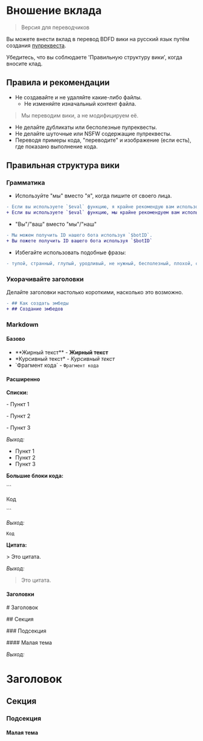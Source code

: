 # Вношение вклада
> Версия для переводчиков

Вы можете внести вклад в перевод BDFD вики на русский язык путём создания [пулреквеста](https://docs.github.com/en/pull-requests/collaborating-with-pull-requests/proposing-changes-to-your-work-with-pull-requests/creating-a-pull-request).

Убедитесь, что вы соблюдаете 'Правильную структуру вики', когда вносите клад.

## Правила и рекомендации
- Не создавайте и не удаляйте какие-либо файлы.
  - Не изменяйте изначальный контент файла.

> Мы переводим вики, а не модифицируем её.

- Не делайте дубликаты или бесполезные пулреквесты.
- Не делайте шуточные или NSFW содержащие пулреквесты.
- Переводя примеры кода, "переводите" и изображение (если есть), где показано выполнение кода.

## Правильная структура вики
### Грамматика
- Используйте "мы" вместо "я", когда пишите от своего лица.
```diff
- Если вы используете `$eval` функцию, я крайне рекомендую вам использовать `$onlyForIDs`.
+ Если вы используете `$eval` функцию, мы крайне рекомендуем вам использовать `$onlyForIDs`.
```
- "Вы"/"ваш" вместо "мы"/"наш"
```diff
- Мы можем получить ID нашего бота используя `$botID`.
+ Вы пожете получить ID вашего бота используя `$botID`
```
- Избегайте использовать подобные фразы:
```diff
- тупой, странный, глупый, уродливый, не нужный, бесполезный, плохой, смертельный, нуб, мусор, отстой, я не знаю, мне всё равно, идиот
```

### Укорачивайте заголовки
Делайте заголовки настолько короткими, насколько это возможно.

```diff
- ## Как создать эмбеды
+ ## Создание эмбедов
```

### Markdown
#### Базово
- \*\*Жирный текст\*\* - **Жирный текст**
- \*Курсивный текст\* - *Курсивный текст*
- \`Фрагмент кода\`  - `Фрагмент кода`

#### Расширенно

**Списки:**

\- Пункт 1

\- Пункт 2

\- Пункт 3

*Выход:*
- Пункт 1
- Пункт 2
- Пункт 3

**Большие блоки кода:**

\`\`\`

Код

\`\`\`

*Выход:*
```
Код
```

**Цитата:**

\> Это цитата.

*Выход:*
> Это цитата.

#### Заголовки

\# Заголовок

\## Секция

\### Подсекция

\#### Малая тема

*Выход:*
# Заголовок

## Секция

### Подсекция

#### Малая тема

